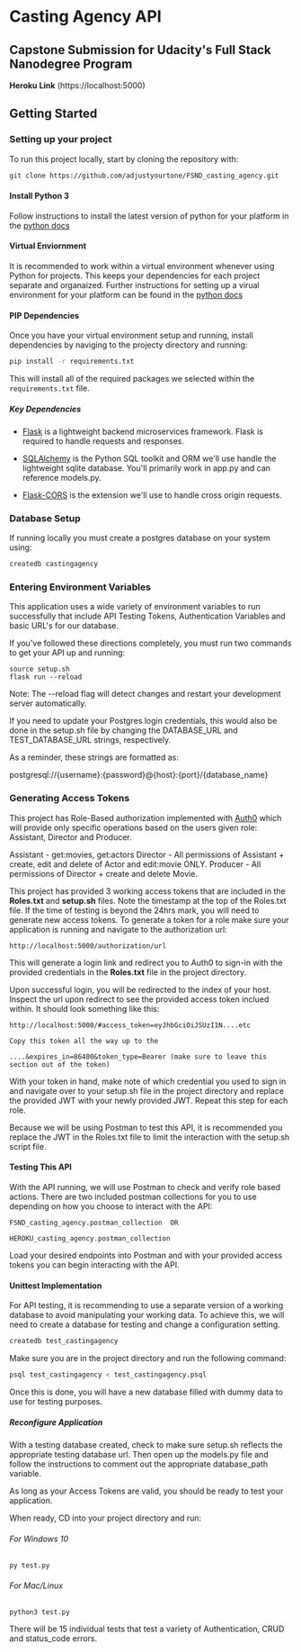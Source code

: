 # Casting Agency API

## Capstone Submission for Udacity's Full Stack Nanodegree Program

**Heroku Link** (https://localhost:5000)

## Getting Started

### Setting up your project

To run this project locally, start by cloning the repository with:

```bash
git clone https://github.com/adjustyourtone/FSND_casting_agency.git
```

#### Install Python 3

Follow instructions to install the latest version of python for your platform in the [python docs](https://docs.python.org/3/using/unix.html#getting-and-installing-the-latest-version-of-python)

#### Virtual Enviornment

It is recommended to work within a virtual environment whenever using Python for projects. This keeps your dependencies for each project separate and organaized. Further instructions for setting up a virual environment for your platform can be found in the [python docs](https://packaging.python.org/guides/installing-using-pip-and-virtual-environments/)

#### PIP Dependencies

Once you have your virtual environment setup and running, install dependencies by naviging to the projecty directory and running:

```bash
pip install -r requirements.txt
```

This will install all of the required packages we selected within the `requirements.txt` file.

##### Key Dependencies

- [Flask](http://flask.pocoo.org/) is a lightweight backend microservices framework. Flask is required to handle requests and responses.

- [SQLAlchemy](https://www.sqlalchemy.org/) is the Python SQL toolkit and ORM we'll use handle the lightweight sqlite database. You'll primarily work in app.py and can reference models.py.

- [Flask-CORS](https://flask-cors.readthedocs.io/en/latest/#) is the extension we'll use to handle cross origin requests.

### Database Setup

If running locally you must create a postgres database on your system using:

```bash
createdb castingagency
```

### Entering Environment Variables

This application uses a wide variety of environment variables to run successfully that include API Testing Tokens, Authentication Variables and basic URL's for our database.

If you've followed these directions completely, you must run two commands to get your API up and running:

```
source setup.sh
flask run --reload

```

Note: The --reload flag will detect changes and restart your development server automatically.

If you need to update your Postgres login credentials, this would also be done in the setup.sh file by changing the DATABASE_URL and TEST_DATABASE_URL strings, respectively.

As a reminder, these strings are formatted as:

postgresql://{username}:{password}@{host}:{port}/{database_name}

### Generating Access Tokens

This project has Role-Based authorization implemented with [Auth0](https://auth0.com) which will provide only specific operations based on the users given role: Assistant, Director and Producer.

Assistant - get:movies, get:actors
Director - All permissions of Assistant + create, edit and delete of Actor and edit:movie ONLY.
Producer - All permissions of Director + create and delete Movie.

This project has provided 3 working access tokens that are included in the **Roles.txt** and **setup.sh** files. Note the timestamp at the top of the Roles.txt file. If the time of testing is beyond the 24hrs mark, you will need to generate new access tokens. To generate a token for a role make sure your application is running and navigate to the authorization url:

```
http://localhost:5000/authorization/url
```

This will generate a login link and redirect you to Auth0 to sign-in with the provided credentials in the **Roles.txt** file in the project directory.

Upon successful login, you will be redirected to the index of your host. Inspect the url upon redirect to see the provided access token inclued within. It should look something like this:

```
http://localhost:5000/#access_token=eyJhbGciOiJSUzI1N....etc

Copy this token all the way up to the

....&expires_in=86400&token_type=Bearer (make sure to leave this section out of the token)
```

With your token in hand, make note of which credential you used to sign in and navigate over to your setup.sh file in the project directory and replace the provided JWT with your newly provided JWT. Repeat this step for each role.

Because we will be using Postman to test this API, it is recommended you replace the JWT in the Roles.txt file to limit the interaction with the setup.sh script file.

#### Testing This API

With the API running, we will use Postman to check and verify role based actions. There are two included postman collections for you to use depending on how you choose to interact with the API:

```
FSND_casting_agency.postman_collection  OR

HEROKU_casting_agency.postman_collection
```

Load your desired endpoints into Postman and with your provided access tokens you can begin interacting with the API.

#### Unittest Implementation

For API testing, it is recommending to use a separate version of a working database to avoid manipulating your working data. To achieve this, we will need to create a database for testing and change a configuration setting.

```bash
createdb test_castingagency
```

Make sure you are in the project directory and run the following command:

```bash
psql test_castingagency < test_castingagency.psql
```

Once this is done, you will have a new database filled with dummy data to use for testing purposes.

##### Reconfigure Application

With a testing database created, check to make sure setup.sh reflects the appropriate testing database url. Then open up the models.py file and follow the instructions to comment out the appropriate database_path variable.

As long as your Access Tokens are valid, you should be ready to test your application.

When ready, CD into your project directory and run:

###### For Windows 10

```
py test.py
```

###### For Mac/Linux

```
python3 test.py
```

There will be 15 individual tests that test a variety of Authentication, CRUD and status_code errors.
